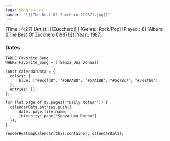 ```yaml
---
tags: Song ⭐⭐⭐⭐⭐ 
banner: "![[The Best Of Zucchero (1987).jpg]]"
---
```

[Time:: 4:27]
[Artist:: [[Zucchero]] ]
[Genre:: Rock/Pop]
[Played:: 8]
[Album:: [[The Best Of Zucchero (1987)]]]
[Year:: 1987]
### Dates
````dataview
TABLE Favorite_Song
WHERE Favorite_Song = [[Senza Una Donna]]
````

  ```dataviewjs
const calendarData = { 
	colors: { 
		blue: ["#9ccfd8", "#5BAAB8", "#57A1BB", "#5da8c7", "#3e8fb0"] 
	}, 
	entries: [] 
}; 

for (let page of dv.pages('"Daily Notes"')) { 
	calendarData.entries.push({ 
		date: page.file.name, 
		intensity: page["Senza_Una_Donna"]
	}); 
} 

renderHeatmapCalendar(this.container, calendarData);
```
